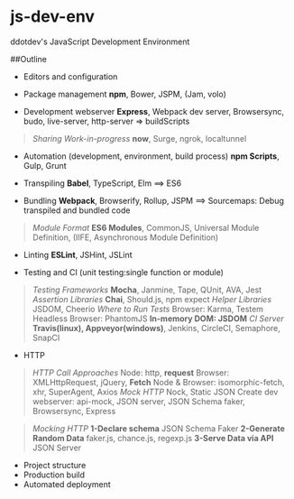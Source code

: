 # js-dev-env
ddotdev's JavaScript Development Environment

##Outline
- Editors and configuration

- Package management
**npm**, Bower, JSPM, (Jam, volo)

- Development webserver
**Express**, Webpack dev server, Browsersync, budo, live-server, http-server
=> buildScripts
>*Sharing Work-in-progress*
**now**, Surge, ngrok, localtunnel

- Automation (development, environment, build process)
**npm Scripts**, Gulp, Grunt

- Transpiling
**Babel**, TypeScript, Elm
==> ES6

- Bundling
**Webpack**, Browserify, Rollup, JSPM
==> Sourcemaps: Debug transpiled and bundled code
>*Module Format*
**ES6 Modules**, CommonJS, Universal Module Definition, (IIFE, Asynchronous Module Definition)

- Linting
**ESLint**, JSHint, JSLint

- Testing and CI (unit testing:single function or module)
>*Testing Frameworks*
**Mocha**, Janmine, Tape, QUnit, AVA, Jest
>*Assertion Libraries*
**Chai**, Should.js, npm expect
>*Helper Libraries*
JSDOM, Cheerio
>*Where to Run Tests*
Browser: Karma, Testem
Headless Browser: PhantomJS
**In-memory DOM: JSDOM**
>*CI Server*
**Travis(linux), Appveyor(windows)**, Jenkins, CircleCI, Semaphore, SnapCI

- HTTP
>*HTTP Call Approaches*
Node: http, **request**
Browser: XMLHttpRequest, jQuery, **Fetch**
Node & Browser: isomorphic-fetch, xhr, SuperAgent, Axios
>*Mock HTTP*
Nock, Static JSON
Create dev webserver: api-mock, JSON server, JSON Schema faker, Browsersync, Express

>*Mocking HTTP*
**1-Declare schema**
JSON Schema Faker
**2-Generate Random Data**
faker.js, chance.js, regexp.js
**3-Serve Data via API**
JSON Server

- Project structure
- Production build
- Automated deployment
